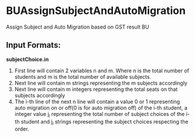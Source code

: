 # BUAssignSubjectAndAutoMigration
Assign Subject and Auto Migration based on GST result BU

## Input Formats:
**subjectChoice.in**
1. First line will contain 2 variables n and m. Where n is the total number of students and m is the total number of available subjects.
2. Next line will contain m strings representing the m subjects accordingly
3. Next line will contain m integers representing the total seats on that subjects accordingly
4. The i-th line of the next n line will contain a value 0 or 1 representing auto migration on or off(0 is for auto migration off) of the i-th student, a integer value j<sub>i</sub> representing the total number of subject choices of the i-th student and j<sub>i</sub> strings representing the subject choices respecting the order.
